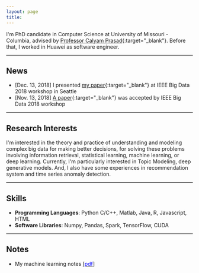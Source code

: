 ```yaml
---
layout: page
title:
---
```


I'm PhD candidate in Computer Science at University of Missouri - Columbia, advised by [Professor Calyam Prasad](http://faculty.missouri.edu/calyamp/){:target="_blank"}. Before that, I worked in Huawei as software engineer. 

---

## News
* [Dec. 13, 2018] I presented [my paper](publication/#paper-dstp){:target="_blank"} at IEEE Big Data 2018 workshop in Seattle
* [Nov. 13, 2018] [A paper](publication/#paper-dstp){:target="_blank"} was accepted by IEEE Big Data 2018 workshop

---

## Research Interests
I'm interested in the theory and practice of understanding and modeling complex big data for making better decisions, for solving these problems involving information retrieval, statistical learning, machine learning, or deep learning. Currently, I'm particularly interested in Topic Modeling, deep generative models. And, I also have some experiences in recommendation system and time series anomaly detection.

---

## Skills
* **Programming Languages**: Python C/C++, Matlab, Java, R, Javascript, HTML
* **Software Libraries**: Numpy, Pandas, Spark, TensorFlow, CUDA

---

## Notes
* My machine learning notes [[<span style="color:blue">pdf</span>]](https://github.com/zhangyuanxun/me/raw/gh-pages/docs/notes/Machine_Learning_Notes.pdf)

<!-- There are currently two themes built on Poole:

* [Hyde](http://hyde.getpoole.com)
* [Lanyon](http://lanyon.getpoole.com)

Learn more and contribute on [GitHub](https://github.com/poole).

## Setup

Some fun facts about the setup of this project include:

* Built for [Jekyll](http://jekyllrb.com)
* Developed on GitHub and hosted for free on [GitHub Pages](https://pages.github.com)
* Coded with [Sublime Text 2](http://sublimetext.com), an amazing code editor
* Designed and developed while listening to music like [Blood Bros Trilogy](https://soundcloud.com/maddecent/sets/blood-bros-series)

Have questions or suggestions? Feel free to [open an issue on GitHub](https://github.com/poole/issues/new) or [ask me on Twitter](https://twitter.com/mdo).

Thanks for reading!
 -->